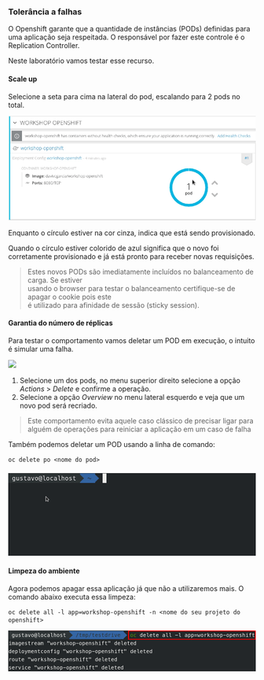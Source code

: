### Tolerância a falhas

O Openshift garante que a quantidade de instâncias \(PODs\) definidas para uma aplicação seja respeitada. O responsável por fazer este controle é o Replication Controller.

Neste laboratório vamos testar esse recurso.

#### Scale up

Selecione a seta para cima na lateral do pod, escalando para 2 pods no total.

![](/assets/scale-out.gif)

Enquanto o círculo estiver na cor cinza, indica que está sendo provisionado.

Quando o círculo estiver colorido de azul significa que o novo foi corretamente provisionado e já está pronto para receber novas requisições.

> Estes novos PODs são imediatamente incluídos no balanceamento de carga. Se estiver  
> usando o browser para testar o balanceamento certifique-se de apagar o cookie pois este  
> é utilizado para afinidade de sessão \(sticky session\).

#### Garantia do número de réplicas

Para testar o comportamento vamos deletar um POD em execução, o intuito é simular uma falha.

![](https://storage.googleapis.com/workshop-openshift/delete-pod.gif)

1. Selecione um dos pods, no menu superior direito selecione a opção _Actions_ &gt; _Delete_ e confirme a operação.
2. Selecione a opção _Overview_ no menu lateral esquerdo e veja que um novo pod será recriado.

> Este comportamento evita aquele caso clássico de precisar ligar para alguém de operações para reiniciar a aplicação em um caso de falha

Também podemos deletar um POD usando a linha de comando:

```
oc delete po <nome do pod>
```

#### ![](/assets/delete-pod.gif)

#### Limpeza do ambiente

Agora podemos apagar essa aplicação já que não a utilizaremos mais. O comando abaixo executa essa limpeza:

```
oc delete all -l app=workshop-openshift -n <nome do seu projeto do openshift>
```

![](/assets/Selection_086.png)

